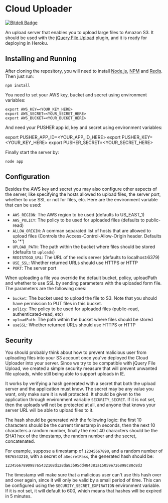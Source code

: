 # Cloud Uploader

[![Bitdeli Badge](https://d2weczhvl823v0.cloudfront.net/dtmtec/cloud-uploader/trend.png)](https://bitdeli.com/free "Bitdeli Badge")

An upload server that enables you to upload large files to Amazon S3. It should be used with the [jQuery File Upload](http://blueimp.github.com/jQuery-File-Upload/) plugin, and it is ready for deploying in Heroku.

## Installing and Running

After cloning the repository, you will need to install [Node.js](http://nodejs.org/), [NPM](https://npmjs.org/) and [Redis](http://redis.io). Then just run:

    npm install

You need to set your AWS key, bucket and secret using environment variables:

    export AWS_KEY=<YOUR_KEY_HERE>
    export AWS_SECRET=<YOUR_SECRET_HERE>
    export AWS_BUCKET=<YOUR_BUCKET_HERE>

And need your PUSHER app id, key and secret using environment variables:

  export PUSHER_APP_ID=<YOUR_APP_ID_HERE>
  export PUSHER_KEY=<YOUR_KEY_HERE>
  export PUSHER_SECRET=<YOUR_SECRET_HERE>

Finally start the server by:

    node app

## Configuration

Besides the AWS key and secret you may also configure other aspects of the server, like specifying the hosts allowed to upload files, the server port, whether to use SSL or not for files, etc. Here are the environment variable that can be used:

* `AWS_REGION`: The AWS region to be used (defaults to US_EAST_1)
* `AWS_POLICY`: The policy to be used for uploaded files (defaults to public-read)
* `ALLOW_ORIGIN`: A comman separated list of hosts that are allowed to upload files (Controls the Access-Control-Allow-Origin header. Defaults to '*')
* `UPLOAD_PATH`: The path within the bucket where files should be stored (defaults to `uploads`)
* `REDISTOGO_URL`: The URL of the redis server (defaults to localhost:6379)
* `USE_SSL`: Whether returned URLs should use HTTPS or HTTP
* `PORT`: The server port

When uploading a file you override the default bucket, policy, uploadPath and whether to use SSL by sending parameters with the uploaded form file. The parameters are the following ones:

* `bucket`: The bucket used to upload the file to S3. Note that you should have permission to PUT files in this bucket.
* `policy`: The policy to be used for uploaded files (public-read, authenticated-read, etc)
* `uploadPath`: The path within the bucket where files should be stored
* `useSSL`: Whether returned URLs should use HTTPS or HTTP

## Security

You should probably think about how to prevent malicious user from uploading files into your S3 account once you've deployed the Cloud Uploader into your server. Since we try to be compatible with jQuery File Upload, we created a simple security measure that will prevent unwanted file uploads, while still being able to support uploads in IE.

It works by verifying a hash generated with a secret that both the upload server and the application must know. The secret may be any value you want, only make sure it is well protected. It should be given to the application through environment variable `SECURITY_SECRET`. If it is not set, then the uploads will not be protected at all, and anyone that knows your server URL will be able to upload files to it.

The hash should be generated with the following logic: the first 10 characters should be the current timestamp in seconds, then the next 10 characters a random number, finally the next 40 characters should be the SHA1 hex of the timestamp, the random number and the secret, concatenated.

For example, suppose a timestamp of `12345667890`, and a random number of `9876543210`, with a secret of `aSecretPass`, the generated hash should be:

    1234566789098765432108d128da83b95dd484381a15059e726898c80c8d3

The timestamp will make sure that a malicious user can't use this hash over and over again, since it will only be valid by a small period of time. This can be configured using the `SECURITY_SECRET_EXPIRATION` environment variable. If it is not set, it will default to 600, which means that hashes will be expired in 5 minutes.
